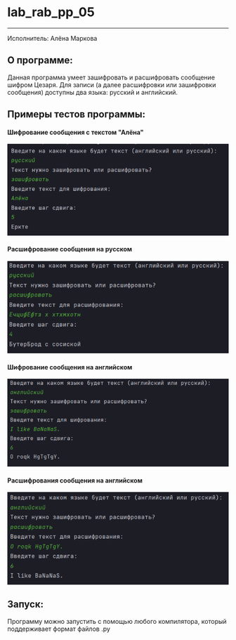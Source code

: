 # lab_rab_pp_05
____
Исполнитель: Алёна Маркова

## О программе:
Данная программа умеет зашифровать и расшифровать сообщение шифром Цезаря. Для записи (а далее расшифровки или зашифровки
сообщения) доступны два языка: русский и английский.

## Примеры тестов программы:

#### Шифрование сообщения c текстом "Алёна"
![Алёна](https://github.com/rottenpearr/lab_rab_pp_05/blob/master/%D0%9F%D1%80%D0%B8%D0%BC%D0%B5%D1%80%D1%8B/6.png)
#### Расшифрование сообщения на русском
![Сосиска](https://github.com/rottenpearr/lab_rab_pp_05/blob/master/%D0%9F%D1%80%D0%B8%D0%BC%D0%B5%D1%80%D1%8B/7.png)
#### Шифрование сообщения на английском
![Бананы](https://github.com/rottenpearr/lab_rab_pp_05/blob/master/%D0%9F%D1%80%D0%B8%D0%BC%D0%B5%D1%80%D1%8B/3.png)
#### Расшифрования сообщения на английском
![Бананы](https://github.com/rottenpearr/lab_rab_pp_05/blob/master/%D0%9F%D1%80%D0%B8%D0%BC%D0%B5%D1%80%D1%8B/4.png)

## Запуск:

Программу можно запустить с помощью любого компилятора, который поддерживает формат файлов .py
